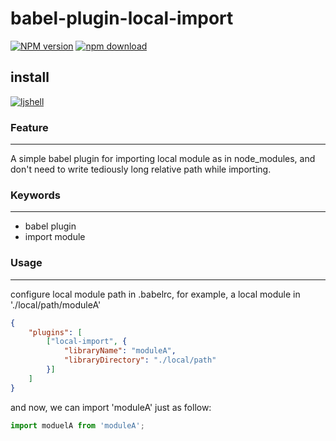 # babel-plugin-local-import

[![NPM version][npm-image]][npm-url]
[![npm download][download-image]][download-url]

[npm-image]: http://img.shields.io/npm/v/babel-plugin-local-import.svg?style=flat-square
[npm-url]: http://npmjs.org/package/babel-plugin-local-import
[download-image]: https://img.shields.io/npm/dm/babel-plugin-local-import.svg?style=flat-square
[download-url]: https://npmjs.org/package/babel-plugin-local-import

## install
   [![ljshell](https://nodei.co/npm/babel-plugin-local-import.png)](https://npmjs.org/package/babel-plugin-local-import)

### Feature
----
A simple babel plugin for importing local module as in node_modules, 
and don't need to write tediously long relative path while importing.

### Keywords
----
* babel plugin
* import module

### Usage
---
configure local module path in .babelrc, for example, a local module in './local/path/moduleA'
```json
{
    "plugins": [
        ["local-import", { 
            "libraryName": "moduleA", 
            "libraryDirectory": "./local/path" 
        }] 
    ]
}
```
and now, we can import 'moduleA' just as follow:
```js
import moduelA from 'moduleA';
```